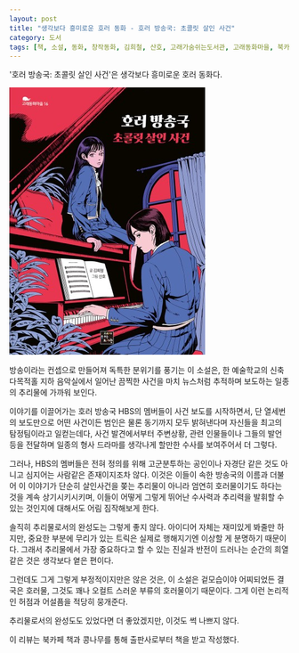 ```yaml
---
layout: post
title: "생각보다 흥미로운 호러 동화 - 호러 방송국: 초콜릿 살인 사건"
category: 도서
tags: [책, 소설, 동화, 창작동화, 김희철, 산호, 고래가숨쉬는도서관, 고래동화마을, 북카페 책과 콩나무, 서평]
---
```


'호러 방송국: 초콜릿 살인 사건'은
생각보다 흥미로운 호러 동화다.

![표지](/images/book/hbs-the-chocolate-murders-book-h480.jpg)

방송이라는 컨셉으로 만들어져 독특한 분위기를 풍기는 이 소설은,
한 예술학교의 신축 다목적홀 지하 음악실에서 일어난 끔찍한 사건을
마치 뉴스처럼 추적하며 보도하는 일종의 추리물에 가까워 보인다.

이야기를 이끌어가는 호러 방송국 HBS의 멤버들이 사건 보도를 시작하면서,
단 열세번의 보도만으로 어떤 사건이든 범인은 물론 동기까지 모두 밝혀낸다며
자신들을 최고의 탐정팀이라고 일컫는데다,
사건 발견에서부터 주변상황, 관련 인물들이나 그들의 발언 등을 전달하며
일종의 형사 드라마를 생각나게 할만한 수사를 보여주어서 더 그렇다.

그러나, HBS의 멤버들은 전혀 정의를 위해 고군분투하는 공인이나 자경단 같은 것도 아니고
심지어는 사람같은 존재이지조차 않다.
이것은 이들이 속한 방송국의 이름과 더불어
이 이야기가 단순히 살인사건을 쫒는 추리물이 아니라
엄연히 호러물이기도 하다는 것을 계속 상기시키시키며,
이들이 어떻게 그렇게 뛰어난 수사력과 추리력을 발휘할 수 있는 것인지에 대해서도 어림 짐작해보게 한다.

솔직히 추리물로서의 완성도는 그렇게 좋지 않다.
아이디어 자체는 재미있게 봐줄만 하지만,
중요한 부분에 무리가 있는 트릭은 실제로 행해지기엔 이상할 게 분명하기 때문이다.
그래서 추리물에서 가장 중요하다고 할 수 있는 진실과 반전이 드러나는 순간의 희열같은 것은 생각보다 옅은 편이다.

그런데도 그게 그렇게 부정적이지만은 않은 것은,
이 소설은 겉모습이야 어찌되었든 결국은 호러물,
그것도 꽤나 오컬트 스러운 부류의 호러물이기 때문이다.
그게 이런 논리적인 허점과 어설픔을 적당히 뭉개준다.

추리물로서의 완성도도 있었다면 더 좋았겠지만,
이것도 썩 나쁘지 않다.



<div class="im im-info">
이 리뷰는 북카페 책과 콩나무를 통해 출판사로부터 책을 받고 작성했다.
</div>
